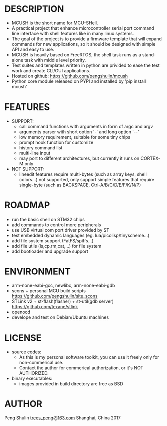 DESCRIPTION
===========
* MCUSH is the short name for MCU-SHell.
* A practical project that enhance microcontroller serial port command line interface with shell features like in many linux systems.
* The goal of the project is to provide a firmware template that will expand commands for new applications, so it should be designed with simple API and easy to use.
* MCUSH is heavily based on FreeRTOS, the shell task runs as a stand-alone task with middle level priority.
* Test suites and templates written in python are privided to ease the test work and create CLI/GUI applications.
* Hosted on github: <https://github.com/pengshulin/mcush>
* Python core module released on PYPI and installed by 'pip install mcush'


FEATURES
========
* SUPPORT:
  * call command functions with arguments in form of argc and argv
  * arguments parser with short option '-' and long option '--'
  * low memory requirement, suitable for some tiny chips
  * prompt hook function for customize
  * history command list 
  * multi-line input
  * may port to different architectures, but currently it runs on CORTEX-M only
* NOT SUPPORT:
  * lineedit features require multi-bytes (such as array keys, shell colors...) not supported, only support simple features that require single-byte (such as BACKSPACE, Ctrl-A/B/C/D/E/F/K/N/P)


ROADMAP
=======
* run the basic shell on STM32 chips
* add commands to control more peripherals
* use USB virtual com port driver provided by ST
* test embedded dynamic languages (eg. lua/picolisp/tinyscheme...)
* add file system support (FatFS/spiffs...)
* add file utils (ls,cp,rm,cat,...) for file system
* add bootloader and upgrade support


ENVIRONMENT
===========
* arm-none-eabi-gcc, newlibc, arm-none-eabi-gdb
* scons + personal MCU build scripts
  <https://github.com/pengshulin/site_scons>
* STLink v2 + st-flash(flasher) + st-util(gdb server)
  <https://github.com/texane/stlink>
* openocd
* develope and test on Debian/Ubuntu machines


LICENSE
=======
* source codes:
  * As this is my personal software toolkit, you can use it freely only for non-commerical use.
  * Contact the author for commerical authorization, or it's NOT AUTHORIZED.
* binary executables:
  * images provided in build directory are free as BSD


AUTHOR
======
Peng Shulin <trees_peng@163.com>
Shanghai, China 2017
 
